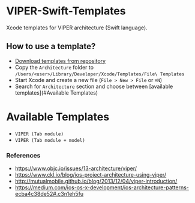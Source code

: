# VIPER-Swift-Templates
Xcode templates for VIPER architecture (Swift language).

## How to use a template? ##
- [Download templates from repository](https://github.com/olbartek/VIPER-Swift-Templates/archive/master.zip)
- Copy the `Architecture` folder to `/Users/<user>/Library/Developer/Xcode/Templates/File\ Templates`
- Start Xcode and create a new file (`File > New > File` or `⌘N`)
- Search for `Architecture` section and choose between [available templates](#Available Templates)

# Available Templates

- `VIPER (Tab module)`
- `VIPER (Tab module + model)`

### References ###
 - https://www.objc.io/issues/13-architecture/viper/
 - https://www.ckl.io/blog/ios-project-architecture-using-viper/
 - http://mutualmobile.github.io/blog/2013/12/04/viper-introduction/
 - https://medium.com/ios-os-x-development/ios-architecture-patterns-ecba4c38de52#.c3n1eh5fu
